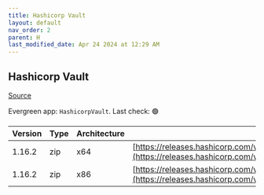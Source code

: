 ```yaml
---
title: Hashicorp Vault
layout: default
nav_order: 2
parent: H
last_modified_date: Apr 24 2024 at 12:29 AM
---
```


## Hashicorp Vault

[Source](https://www.vaultproject.io/)

Evergreen app: `HashicorpVault`. Last check: 🟢

| Version | Type | Architecture | URI                                                                                                                                                      |
| ------- | ---- | ------------ | -------------------------------------------------------------------------------------------------------------------------------------------------------- |
| 1.16.2  | zip  | x64          | [https://releases.hashicorp.com/vault/1.16.2/vault_1.16.2_windows_amd64.zip](https://releases.hashicorp.com/vault/1.16.2/vault_1.16.2_windows_amd64.zip) |
| 1.16.2  | zip  | x86          | [https://releases.hashicorp.com/vault/1.16.2/vault_1.16.2_windows_386.zip](https://releases.hashicorp.com/vault/1.16.2/vault_1.16.2_windows_386.zip)     |
